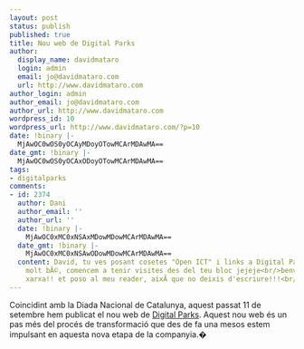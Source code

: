 ```yaml
---
layout: post
status: publish
published: true
title: Nou web de Digital Parks
author:
  display_name: davidmataro
  login: admin
  email: jo@davidmataro.com
  url: http://www.davidmataro.com
author_login: admin
author_email: jo@davidmataro.com
author_url: http://www.davidmataro.com
wordpress_id: 10
wordpress_url: http://www.davidmataro.com/?p=10
date: !binary |-
  MjAwOC0wOS0yOCAyMDoyOTowMCArMDAwMA==
date_gmt: !binary |-
  MjAwOC0wOS0yOCAxODoyOTowMCArMDAwMA==
tags:
- digitalparks
comments:
- id: 2374
  author: Dani
  author_email: ''
  author_url: ''
  date: !binary |-
    MjAwOC0xMC0xNSAxMDowMDowMCArMDAwMA==
  date_gmt: !binary |-
    MjAwOC0xMC0xNSAwODowMDowMCArMDAwMA==
  content: David, tu ves posant cosetes "Open ICT" i links a Digital Parks que va
    molt bÃ©, comencem a tenir visites des del teu bloc jejeje<br/>benvingut a la
    xarxa!! et poso al meu reader, aixÃ­ que no deixis d'escriure!!!<br/>salut
---
```

<p>Coincidint amb la Diada Nacional de Catalunya, aquest passat 11 de setembre hem publicat el nou web de <a href="http://www.digitalparks.com/">Digital Parks</a>. Aquest nou web és un pas més del procés de transformació que des de fa una mesos estem impulsant en aquesta nova etapa de la companyia.�</p>
<div>
<div></div>
<div></div>
</div>
